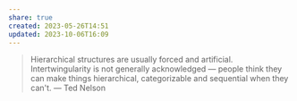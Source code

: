 ```yaml
---
share: true
created: 2023-05-26T14:51
updated: 2023-10-06T16:09
---
```


> Hierarchical structures are usually forced and artificial. Intertwingularity is not generally acknowledged — people think they can make things hierarchical, categorizable and sequential when they can't.
> — Ted Nelson
